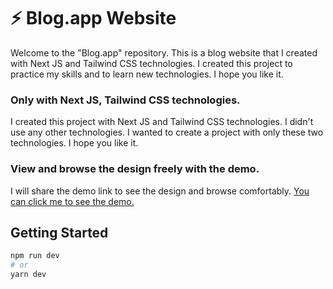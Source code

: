 <h1>⚡ Blog.app Website</h1>

<p>Welcome to the "Blog.app" repository. This is a blog website that I created with Next JS and Tailwind CSS technologies. I created this project to practice my skills and to learn new technologies. I hope you like it.</p>
</a></p>

<h3>Only with Next JS, Tailwind CSS technologies.</h3>
<p> I created this project with Next JS and Tailwind CSS technologies. I didn't use any other technologies. I wanted to create a project with only these two technologies. I hope you like it.
</p>

<h3>View and browse the design freely with the demo.</h3>
<p>I will share the demo link to see the design and browse comfortably. <a href="https://nextwind-blog.vercel.app/" target="_blank">You can click me to see the demo.</a></p>

## Getting Started

```bash
npm run dev
# or
yarn dev
```
